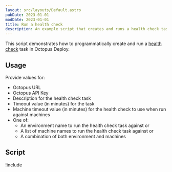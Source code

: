 ```yaml
---
layout: src/layouts/Default.astro
pubDate: 2023-01-01
modDate: 2023-01-01
title: Run a health check
description: An example script that creates and runs a health check task.
---
```


This script demonstrates how to programmatically create and run a [health check](/docs/infrastructure/deployment-targets/machine-policies/) task in Octopus Deploy.

## Usage

Provide values for:

- Octopus URL
- Octopus API Key
- Description for the health check task
- Timeout value (in minutes) for the task
- Machine timeout value (in minutes) for the health check to use when run against machines
- One of:
  - An environment name to run the health check task against or
  - A list of machine names to run the health check task against or
  - A combination of both environment and machines

## Script

!include <run-healthcheck-scripts>

